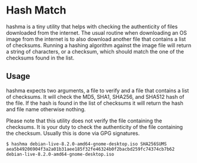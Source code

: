 # Hash Match

hashma is a tiny utility that helps with checking the authenticity of
files downloaded from the internet. The usual routine when downloading
an OS image from the internet is to also download another file that
contains a list of checksums. Running a hashing algorithm against the
image file will return a string of characters, or a checksum, which
should match the one of the checksums found in the list.

## Usage

hashma expects two arguments, a file to verify and a file that
contains a list of checksums. It will check the MD5, SHA1, SHA256, and
SHA512 hash of the file. If the hash is found in the list of checksums
it will return the hash and file name otherwise nothing.

Please note that this utility does not verify the file containing the
checksums. It is your duty to check the authenticity of the file
containing the checksum. Usually this is done via GPG signatures.


```
$ hashma debian-live-8.2.0-amd64-gnome-desktop.iso SHA256SUMS
aea5b49206904f3a2a01b31aee185f32fe46324b0f2bacbd259fc74374cb7b62  debian-live-8.2.0-amd64-gnome-desktop.iso
```



